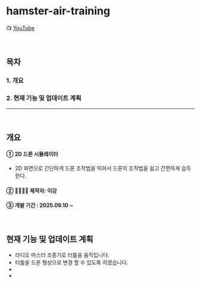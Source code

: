 # hamster-air-training

📺 [YouTube](https://www.youtube.com/shorts/l01oPgW6IZo)

<br/>

## 목차

### 1. 개요

### 2. 현재 기능 및 업데이트 계획

---

<br/>

## 개요

#### ➀ 2D 드론 시뮬레이터

- 2D 화면으로 간단하게 드론 조작법을 익혀서 드론의 조작법을 쉽고 간편하게 습득한다.

#### ➁ 👨‍👩‍👧‍👧 제작자: 이강

#### ➂ 개발 기간 : 2025.09.10 ~


  

<br/>


## 현재 기능 및 업데이트 계획
- 라디오 마스터 조종기로 터틀을 움직입니다.
- 터틀을 드론 형상으로 변경 할 수 있도록 하였습니다.
- 
- 
